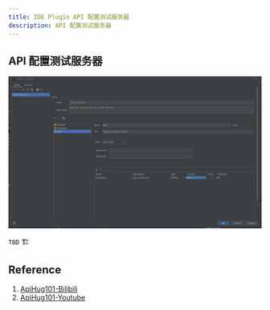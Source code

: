 ```yaml
---
title: IDE Plugin API 配置测试服务器
description: API 配置测试服务器
---
```


## API 配置测试服务器

![Api Setting Server](../public/image/idea/010_env_01.png)

`TBD` 🏗️

## Reference

1. [ApiHug101-Bilibili](https://space.bilibili.com/666522636)
2. [ApiHug101-Youtube](https://youtube.com/@ApiHug?si=C1yw0poHA01zbmyj)